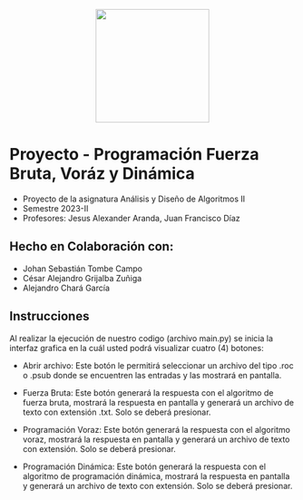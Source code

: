 <p align='center'>
  <img width='200' heigth='225' src='https://user-images.githubusercontent.com/62605744/171186764-43f7aae0-81a9-4b6e-b4ce-af963564eafb.png'>
</p>

# Proyecto - Programación Fuerza Bruta, Voráz y Dinámica

- Proyecto de la asignatura Análisis y Diseño de Algoritmos II
- Semestre 2023-II
- Profesores: Jesus Alexander Aranda, Juan Francisco Díaz

## Hecho en Colaboración con:

- Johan Sebastián Tombe Campo
- César Alejandro Grijalba Zuñiga
- Alejandro Chará García

## Instrucciones

Al realizar la ejecución de nuestro codigo (archivo main.py) se inicia la interfaz grafica
en la cuál usted podrá visualizar cuatro (4) botones:

- Abrir archivo: Este botón le permitirá seleccionar un archivo del tipo .roc o .psub donde
  se encuentren las entradas y las mostrará en pantalla.

- Fuerza Bruta: Este botón generará la respuesta con el algoritmo de fuerza bruta, mostrará
  la respuesta en pantalla y generará un archivo de texto con extensión .txt.
  Solo se deberá presionar.

- Programación Voraz: Este botón generará la respuesta con el algoritmo voraz, mostrará
  la respuesta en pantalla y generará un archivo de texto con extensión.
  Solo se deberá presionar.
- Programación Dinámica: Este botón generará la respuesta con el algoritmo de programación dinámica, mostrará
  la respuesta en pantalla y generará un archivo de texto con extensión.
  Solo se deberá presionar.
